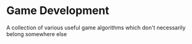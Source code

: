 # Game Development
A collection of various useful game algorithms which don't necessarily belong somewhere else
